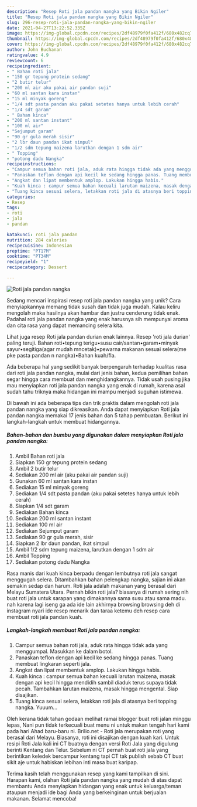 ```yaml
---
description: "Resep Roti jala pandan nangka yang Bikin Ngiler"
title: "Resep Roti jala pandan nangka yang Bikin Ngiler"
slug: 296-resep-roti-jala-pandan-nangka-yang-bikin-ngiler
date: 2021-04-27T13:22:52.335Z
image: https://img-global.cpcdn.com/recipes/2df48979f0fa412f/680x482cq70/roti-jala-pandan-nangka-foto-resep-utama.jpg
thumbnail: https://img-global.cpcdn.com/recipes/2df48979f0fa412f/680x482cq70/roti-jala-pandan-nangka-foto-resep-utama.jpg
cover: https://img-global.cpcdn.com/recipes/2df48979f0fa412f/680x482cq70/roti-jala-pandan-nangka-foto-resep-utama.jpg
author: John Buchanan
ratingvalue: 4.9
reviewcount: 6
recipeingredient:
- " Bahan roti jala"
- "150 gr tepung protein sedang"
- "2 butir telur"
- "200 ml air aku pakai air pandan suji"
- "60 ml santan kara instan"
- "15 ml minyak goreng"
- "1/4 sdt pasta pandan aku pakai setetes hanya untuk lebih cerah"
- "1/4 sdt garam"
- " Bahan kinca"
- "200 ml santan instant"
- "100 ml air"
- "Sejumput garam"
- "90 gr gula merah sisir"
- "2 lbr daun pandan ikat simpul"
- "1/2 sdm tepung maizena larutkan dengan 1 sdm air"
- " Topping"
- "potong dadu Nangka"
recipeinstructions:
- "Campur semua bahan roti jala, aduk rata hingga tidak ada yang menggumpal. Masukkan ke dalam botol."
- "Panaskan teflon dengan api kecil ke sedang hingga panas. Tuang membuat lingkaran seperti jala."
- "Angkat dan lipat membentuk amplop. Lakukan hingga habis."
- "Kuah kinca : campur semua bahan kecuali larutan maizena, masak dengan api kecil hingga mendidih sambil diaduk terus supaya tidak pecah. Tambahkan larutan maizena, masak hingga mengental. Siap disajikan."
- "Tuang kinca sesuai selera, letakkan roti jala di atasnya beri topping nangka. Yuuum..."
categories:
- Resep
tags:
- roti
- jala
- pandan

katakunci: roti jala pandan 
nutrition: 284 calories
recipecuisine: Indonesian
preptime: "PT17M"
cooktime: "PT34M"
recipeyield: "1"
recipecategory: Dessert

---
```



![Roti jala pandan nangka](https://img-global.cpcdn.com/recipes/2df48979f0fa412f/680x482cq70/roti-jala-pandan-nangka-foto-resep-utama.jpg)

Sedang mencari inspirasi resep roti jala pandan nangka yang unik? Cara menyiapkannya memang tidak susah dan tidak juga mudah. Kalau keliru mengolah maka hasilnya akan hambar dan justru cenderung tidak enak. Padahal roti jala pandan nangka yang enak harusnya sih mempunyai aroma dan cita rasa yang dapat memancing selera kita.

Lihat juga resep Roti jala pandan durian enak lainnya. Resep &#39;roti jala durian&#39; paling teruji. Bahan roti•tepung terigu•susu cair/santan•garam•minyak sayur•segitiga(agar mudah mncetak)•pewarna makanan sesuai selera(me pke pasta pandan n nangka)•Bahan kuah/fla.

Ada beberapa hal yang sedikit banyak berpengaruh terhadap kualitas rasa dari roti jala pandan nangka, mulai dari jenis bahan, kedua pemilihan bahan segar hingga cara membuat dan menghidangkannya. Tidak usah pusing jika mau menyiapkan roti jala pandan nangka yang enak di rumah, karena asal sudah tahu triknya maka hidangan ini mampu menjadi suguhan istimewa.


Di bawah ini ada beberapa tips dan trik praktis dalam mengolah roti jala pandan nangka yang siap dikreasikan. Anda dapat menyiapkan Roti jala pandan nangka memakai 17 jenis bahan dan 5 tahap pembuatan. Berikut ini langkah-langkah untuk membuat hidangannya.

<!--inarticleads1-->

##### Bahan-bahan dan bumbu yang digunakan dalam menyiapkan Roti jala pandan nangka:

1. Ambil  Bahan roti jala
1. Siapkan 150 gr tepung protein sedang
1. Ambil 2 butir telur
1. Sediakan 200 ml air (aku pakai air pandan suji)
1. Gunakan 60 ml santan kara instan
1. Sediakan 15 ml minyak goreng
1. Sediakan 1/4 sdt pasta pandan (aku pakai setetes hanya untuk lebih cerah)
1. Siapkan 1/4 sdt garam
1. Sediakan  Bahan kinca
1. Sediakan 200 ml santan instant
1. Sediakan 100 ml air
1. Sediakan Sejumput garam
1. Sediakan 90 gr gula merah, sisir
1. Siapkan 2 lbr daun pandan, ikat simpul
1. Ambil 1/2 sdm tepung maizena, larutkan dengan 1 sdm air
1. Ambil  Topping
1. Sediakan potong dadu Nangka


Rasa manis dari kuah kinca berpadu dengan lembutnya roti jala sangat menggugah selera. Ditambahkan bahan pelengkap nangka, sajian ini akan semakin sedap dan harum. Roti jala adalah makanan yang berasal dari Melayu Sumatera Utara. Pernah bikin roti jala? biasanya di rumah sering nih buat roti jala untuk sarapan yang dimakannya sama susu atau sama madu. nah karena lagi iseng ga ada ide lain akhirnya browsing browsing deh di instagram nyari ide resep menarik dan taraa ketemu deh resep cara membuat roti jala pandan kuah. 

<!--inarticleads2-->

##### Langkah-langkah membuat Roti jala pandan nangka:

1. Campur semua bahan roti jala, aduk rata hingga tidak ada yang menggumpal. Masukkan ke dalam botol.
1. Panaskan teflon dengan api kecil ke sedang hingga panas. Tuang membuat lingkaran seperti jala.
1. Angkat dan lipat membentuk amplop. Lakukan hingga habis.
1. Kuah kinca : campur semua bahan kecuali larutan maizena, masak dengan api kecil hingga mendidih sambil diaduk terus supaya tidak pecah. Tambahkan larutan maizena, masak hingga mengental. Siap disajikan.
1. Tuang kinca sesuai selera, letakkan roti jala di atasnya beri topping nangka. Yuuum...


Oleh kerana tidak tahan godaan melihat ramai blogger buat roti jalan minggu lepas, Nani pun tidak terkecuali buat menu ni untuk makan tengah hari kami pada hari Ahad baru-baru ni. Brilio.net - Roti jala merupakan roti yang berasal dari Melayu. Biasanya, roti ini disajikan dengan kuah kari. Untuk resipi Roti Jala kali ini CT buatnya dengan versi Roti Jala yang digulung berinti Kentang dan Telur. Sebelum ni CT pernah buat roti jala yang berintikan keledek bercampur kentang tapi CT tak publish sebab CT buat sikit aje untuk habiskan lebihan inti masa buat karipap. 

Terima kasih telah menggunakan resep yang kami tampilkan di sini. Harapan kami, olahan Roti jala pandan nangka yang mudah di atas dapat membantu Anda menyiapkan hidangan yang enak untuk keluarga/teman ataupun menjadi ide bagi Anda yang berkeinginan untuk berjualan makanan. Selamat mencoba!
